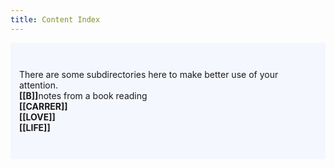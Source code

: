 ```yaml
---
title: Content Index
---
```

<p style="padding: 3em 1em; background: #f5f7ff; border-radius: 4px;">
  There are some subdirectories here to make better use of your attention. <br>
  <span style="font-weight: bold">[[B]]</span>notes from a book reading <br>
  <span style="font-weight: bold">[[CARRER]]</span><br>
  <span style="font-weight: bold">[[LOVE]]</span><br>
  <span style="font-weight: bold">[[LIFE]]</span><br>
</p>
